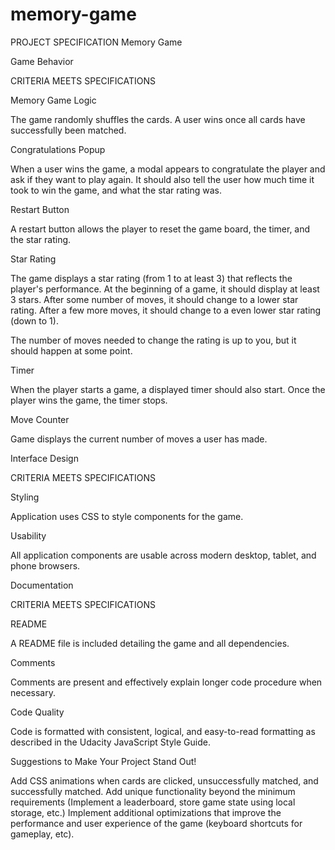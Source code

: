 # memory-game

PROJECT SPECIFICATION
Memory Game

Game Behavior

CRITERIA
MEETS SPECIFICATIONS

Memory Game Logic

The game randomly shuffles the cards. A user wins once all cards have successfully been matched.

Congratulations Popup

When a user wins the game, a modal appears to congratulate the player and ask if they want to play again. It should also tell the user how much time it took to win the game, and what the star rating was.

Restart Button

A restart button allows the player to reset the game board, the timer, and the star rating.

Star Rating

The game displays a star rating (from 1 to at least 3) that reflects the player's performance. At the beginning of a game, it should display at least 3 stars. After some number of moves, it should change to a lower star rating. After a few more moves, it should change to a even lower star rating (down to 1).

The number of moves needed to change the rating is up to you, but it should happen at some point.

Timer

When the player starts a game, a displayed timer should also start. Once the player wins the game, the timer stops.

Move Counter

Game displays the current number of moves a user has made.

Interface Design

CRITERIA
MEETS SPECIFICATIONS

Styling

Application uses CSS to style components for the game.

Usability

All application components are usable across modern desktop, tablet, and phone browsers.

Documentation

CRITERIA
MEETS SPECIFICATIONS

README

A README file is included detailing the game and all dependencies.

Comments

Comments are present and effectively explain longer code procedure when necessary.

Code Quality

Code is formatted with consistent, logical, and easy-to-read formatting as described in the Udacity JavaScript Style Guide.

Suggestions to Make Your Project Stand Out!

Add CSS animations when cards are clicked, unsuccessfully matched, and successfully matched.
Add unique functionality beyond the minimum requirements (Implement a leaderboard, store game state using local storage, etc.)
Implement additional optimizations that improve the performance and user experience of the game (keyboard shortcuts for gameplay, etc).
